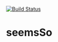 [![Build Status](https://travis-ci.org/Gizra/seemsSo.svg?branch=master)](https://travis-ci.org/Gizra/seemsSo)

# seemsSo
